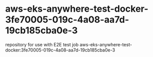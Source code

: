 # aws-eks-anywhere-test-docker-3fe70005-019c-4a08-aa7d-19cb185cba0e-3
repository for use with E2E test job aws-eks-anywhere-test-docker:3fe70005-019c-4a08-aa7d-19cb185cba0e-3
